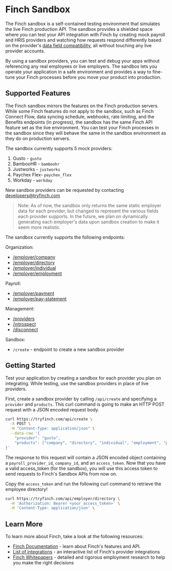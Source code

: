 # Finch Sandbox

The Finch sandbox is a self-contained testing environment that simulates the live Finch production API. The sandbox provides a shielded space where you can test your API integration with Finch by creating mock payroll and HRIS providers and watching how requests respond differently based on the provider's [data field compatibility](https://developer.tryfinch.com/docs/reference/0517ab806dda4-compatibility), all without touching any live provider accounts.

By using a sandbox providers, you can test and debug your apps without referencing any real employees or live  employers. The sandbox lets you operate your application in a safe environment and provides a way to fine-tune your Finch processes before you move your product into production.

## Supported Features

The Finch sandbox mirrors the features on the Finch production servers. While some Finch features do not apply to the sandbox, such as Finch Connect Flow, data syncing schedule, webhooks, rate limiting, and the Benefits endpoints (in progress), the sandbox has the same Finch API feature set as the live environment. You can test your Finch processes in the sandbox since they will behave the same in the sandbox environment as they do on production servers.

The sandbox currently supports 5 mock providers:

1. Gusto - `gusto`
1. BambooHR - `bamboohr`
1. Justworks - `justworks`
1. Paychex Flex- `paychex_flex`
1. Workday - `workday`

New sandbox providers can be requested by contacting [developers@tryfinch.com](mailto:developers@tryfinch.com)

> Note: As of now, the sandbox only returns the same static employer data for each provider, but changed to represent the various fields each provider supports. In the future, we plan on dynamically generating each employer's data upon sandbox creation to make it seem more realistic.

The sandbox currently supports the following endpoints:

Organization:

- [/employer/company](https://developer.tryfinch.com/docs/reference/33162be1eed72-company)
- [/employer/directory](https://developer.tryfinch.com/docs/reference/12419c085fc0e-directory)
- [/employer/individual](https://developer.tryfinch.com/docs/reference/9d6c83b09e205-individual)
- [/employer/employment](https://developer.tryfinch.com/docs/reference/1ba5cdec4c979-employment)

Payroll:

- [/employer/payment](https://developer.tryfinch.com/docs/reference/b811fdc2542ca-payment)
- [/employer/pay-statement](https://developer.tryfinch.com/docs/reference/d5fd02c41e83a-pay-statement)

Management:

- [/providers](https://developer.tryfinch.com/docs/reference/327c384190aeb-providers)
- [/introspect](https://developer.tryfinch.com/docs/reference/eee6e798b0f93-introspect)
- [/disconnect](https://developer.tryfinch.com/docs/reference/c65ecbd512332-disconnect)

Sandbox:

- `/create` - endpoint to create a new sandbox provider

## Getting Started

Test your application by creating a sandbox for each provider you plan on integrating. While testing, use the sandbox providers in place of live providers.

First, create a sandbox provider by calling `/api/create` and specifying a `provider` and `products`. This curl command is going to make an HTTP POST request with a JSON encoded request body.

```bash
curl https://tryfinch.com/api/create \
  -X POST \
  -H "Content-Type: application/json" \
  --data-raw '{
    "provider": "gusto",
    "products": ["company", "directory", "individual", "employment", "payment", "pay_statement"]
}'
```

The response to this request will contain a JSON encoded object containing a `payroll_provider_id`, `company_id`, and an `access_token`. Now that you have a valid access_token (for the sandbox), you will use this access token to send requests to Finch's Sandbox APIs from now on.

Copy the `access_token` and run the following curl command to retrieve the employee directory!

```bash
curl https://tryfinch.com/api/employer/directory \
  -H 'Authorization: Bearer <your_access_token>' \
  -H 'Content-Type: application/json' \
```

## Learn More

To learn more about Finch, take a look at the following resources:

- [Finch Documentation](https://developer.tryfinch.com/) - learn about Finch's features and API.
- [List of integrations](https://tryfinch.com/developers/integrations) - an interactive list of Finch's provider integrations
- [Finch Whitepapers](https://tryfinch.com/resources/whitepapers) - detailed and rigorous employment research to help you make the right decisions
